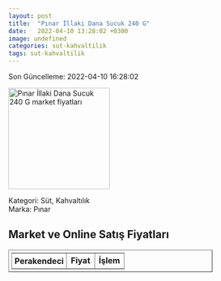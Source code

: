 ```yaml
---
layout: post
title:  "Pınar İllaki Dana Sucuk 240 G"
date:   2022-04-10 13:28:02 +0300
image: undefined
categories: sut-kahvaltilik
tags: sut-kahvaltilik
---
```


Son Güncelleme: 2022-04-10 16:28:02

<img src="undefined" width="200" alt="Pınar İllaki Dana Sucuk 240 G market fiyatları" />

Kategori: Süt, Kahvaltılık
<br />
Marka: Pınar

<h2>Market ve Online Satış Fiyatları</h2>

<table border="1" style="padding: 5px;width:80%;">
  <tr>
    <td style="padding: 5px;"><strong>Perakendeci</strong></td>
    <td><strong>Fiyat</strong></td>
    <td><strong>İşlem</strong></td>
  </tr>
  
</table>
